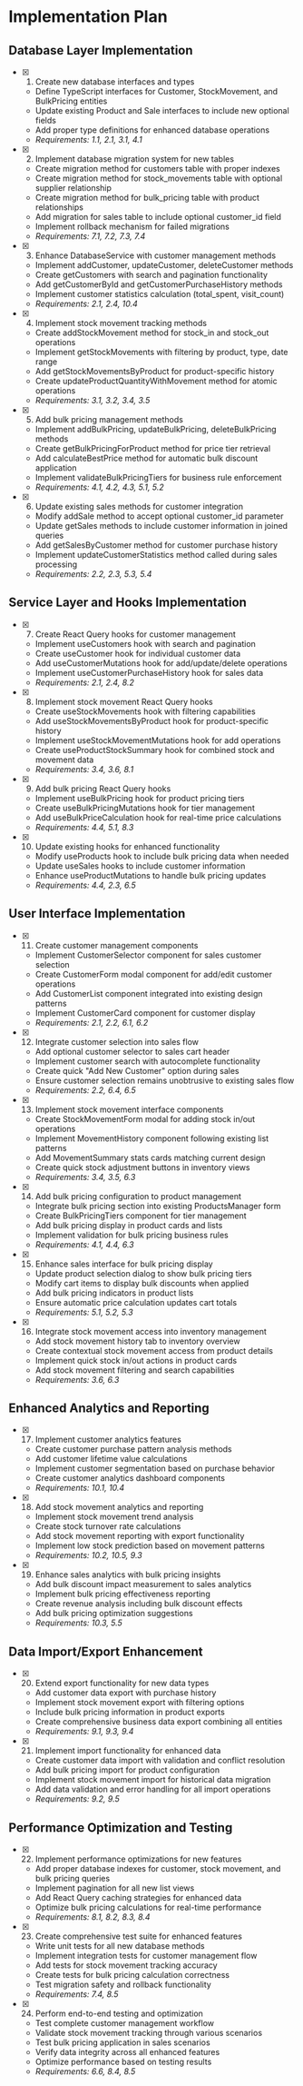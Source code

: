 # Implementation Plan

## Database Layer Implementation

- [x] 1. Create new database interfaces and types

  - Define TypeScript interfaces for Customer, StockMovement, and BulkPricing entities
  - Update existing Product and Sale interfaces to include new optional fields
  - Add proper type definitions for enhanced database operations
  - _Requirements: 1.1, 2.1, 3.1, 4.1_

- [x] 2. Implement database migration system for new tables

  - Create migration method for customers table with proper indexes
  - Create migration method for stock_movements table with optional supplier relationship
  - Create migration method for bulk_pricing table with product relationships
  - Add migration for sales table to include optional customer_id field
  - Implement rollback mechanism for failed migrations
  - _Requirements: 7.1, 7.2, 7.3, 7.4_

- [x] 3. Enhance DatabaseService with customer management methods

  - Implement addCustomer, updateCustomer, deleteCustomer methods
  - Create getCustomers with search and pagination functionality
  - Add getCustomerById and getCustomerPurchaseHistory methods
  - Implement customer statistics calculation (total_spent, visit_count)
  - _Requirements: 2.1, 2.4, 10.4_

- [x] 4. Implement stock movement tracking methods

  - Create addStockMovement method for stock_in and stock_out operations
  - Implement getStockMovements with filtering by product, type, date range
  - Add getStockMovementsByProduct for product-specific history
  - Create updateProductQuantityWithMovement method for atomic operations
  - _Requirements: 3.1, 3.2, 3.4, 3.5_

- [x] 5. Add bulk pricing management methods

  - Implement addBulkPricing, updateBulkPricing, deleteBulkPricing methods
  - Create getBulkPricingForProduct method for price tier retrieval
  - Add calculateBestPrice method for automatic bulk discount application
  - Implement validateBulkPricingTiers for business rule enforcement
  - _Requirements: 4.1, 4.2, 4.3, 5.1, 5.2_

- [x] 6. Update existing sales methods for customer integration
  - Modify addSale method to accept optional customer_id parameter
  - Update getSales methods to include customer information in joined queries
  - Add getSalesByCustomer method for customer purchase history
  - Implement updateCustomerStatistics method called during sales processing
  - _Requirements: 2.2, 2.3, 5.3, 5.4_

## Service Layer and Hooks Implementation

- [x] 7. Create React Query hooks for customer management

  - Implement useCustomers hook with search and pagination
  - Create useCustomer hook for individual customer data
  - Add useCustomerMutations hook for add/update/delete operations
  - Implement useCustomerPurchaseHistory hook for sales data
  - _Requirements: 2.1, 2.4, 8.2_

- [x] 8. Implement stock movement React Query hooks

  - Create useStockMovements hook with filtering capabilities
  - Add useStockMovementsByProduct hook for product-specific history
  - Implement useStockMovementMutations hook for add operations
  - Create useProductStockSummary hook for combined stock and movement data
  - _Requirements: 3.4, 3.6, 8.1_

- [x] 9. Add bulk pricing React Query hooks

  - Implement useBulkPricing hook for product pricing tiers
  - Create useBulkPricingMutations hook for tier management
  - Add useBulkPriceCalculation hook for real-time price calculations
  - _Requirements: 4.4, 5.1, 8.3_

- [x] 10. Update existing hooks for enhanced functionality
  - Modify useProducts hook to include bulk pricing data when needed
  - Update useSales hooks to include customer information
  - Enhance useProductMutations to handle bulk pricing updates
  - _Requirements: 4.4, 2.3, 6.5_

## User Interface Implementation

- [x] 11. Create customer management components

  - Implement CustomerSelector component for sales customer selection
  - Create CustomerForm modal component for add/edit customer operations
  - Add CustomerList component integrated into existing design patterns
  - Implement CustomerCard component for customer display
  - _Requirements: 2.1, 2.2, 6.1, 6.2_

- [x] 12. Integrate customer selection into sales flow

  - Add optional customer selector to sales cart header
  - Implement customer search with autocomplete functionality
  - Create quick "Add New Customer" option during sales
  - Ensure customer selection remains unobtrusive to existing sales flow
  - _Requirements: 2.2, 6.4, 6.5_

- [x] 13. Implement stock movement interface components

  - Create StockMovementForm modal for adding stock in/out operations
  - Implement MovementHistory component following existing list patterns
  - Add MovementSummary stats cards matching current design
  - Create quick stock adjustment buttons in inventory views
  - _Requirements: 3.4, 3.5, 6.3_

- [x] 14. Add bulk pricing configuration to product management

  - Integrate bulk pricing section into existing ProductsManager form
  - Create BulkPricingTiers component for tier management
  - Add bulk pricing display in product cards and lists
  - Implement validation for bulk pricing business rules
  - _Requirements: 4.1, 4.4, 6.3_

- [x] 15. Enhance sales interface for bulk pricing display

  - Update product selection dialog to show bulk pricing tiers
  - Modify cart items to display bulk discounts when applied
  - Add bulk pricing indicators in product lists
  - Ensure automatic price calculation updates cart totals
  - _Requirements: 5.1, 5.2, 5.3_

- [x] 16. Integrate stock movement access into inventory management
  - Add stock movement history tab to inventory overview
  - Create contextual stock movement access from product details
  - Implement quick stock in/out actions in product cards
  - Add stock movement filtering and search capabilities
  - _Requirements: 3.6, 6.3_

## Enhanced Analytics and Reporting

- [x] 17. Implement customer analytics features

  - Create customer purchase pattern analysis methods
  - Add customer lifetime value calculations
  - Implement customer segmentation based on purchase behavior
  - Create customer analytics dashboard components
  - _Requirements: 10.1, 10.4_

- [x] 18. Add stock movement analytics and reporting

  - Implement stock movement trend analysis
  - Create stock turnover rate calculations
  - Add stock movement reporting with export functionality
  - Implement low stock prediction based on movement patterns
  - _Requirements: 10.2, 10.5, 9.3_

- [x] 19. Enhance sales analytics with bulk pricing insights
  - Add bulk discount impact measurement to sales analytics
  - Implement bulk pricing effectiveness reporting
  - Create revenue analysis including bulk discount effects
  - Add bulk pricing optimization suggestions
  - _Requirements: 10.3, 5.5_

## Data Import/Export Enhancement

- [x] 20. Extend export functionality for new data types

  - Add customer data export with purchase history
  - Implement stock movement export with filtering options
  - Include bulk pricing information in product exports
  - Create comprehensive business data export combining all entities
  - _Requirements: 9.1, 9.3, 9.4_

- [x] 21. Implement import functionality for enhanced data
  - Create customer data import with validation and conflict resolution
  - Add bulk pricing import for product configuration
  - Implement stock movement import for historical data migration
  - Add data validation and error handling for all import operations
  - _Requirements: 9.2, 9.5_

## Performance Optimization and Testing

- [x] 22. Implement performance optimizations for new features

  - Add proper database indexes for customer, stock movement, and bulk pricing queries
  - Implement pagination for all new list views
  - Add React Query caching strategies for enhanced data
  - Optimize bulk pricing calculations for real-time performance
  - _Requirements: 8.1, 8.2, 8.3, 8.4_

- [x] 23. Create comprehensive test suite for enhanced features

  - Write unit tests for all new database methods
  - Implement integration tests for customer management flow
  - Add tests for stock movement tracking accuracy
  - Create tests for bulk pricing calculation correctness
  - Test migration safety and rollback functionality
  - _Requirements: 7.4, 8.5_

- [x] 24. Perform end-to-end testing and optimization
  - Test complete customer management workflow
  - Validate stock movement tracking through various scenarios
  - Test bulk pricing application in sales scenarios
  - Verify data integrity across all enhanced features
  - Optimize performance based on testing results
  - _Requirements: 6.6, 8.4, 8.5_
